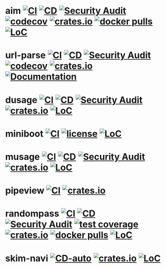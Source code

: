 # aim [![CI](https://github.com/mihaigalos/aim/actions/workflows/ci.yaml/badge.svg)](https://github.com/mihaigalos/aim/actions/workflows/ci.yaml) [![CD](https://github.com/mihaigalos/aim/actions/workflows/cd.yaml/badge.svg)](https://github.com/mihaigalos/aim/actions/workflows/cd.yaml) [![Security Audit](https://github.com/mihaigalos/aim/actions/workflows/audit.yaml/badge.svg)](https://github.com/mihaigalos/aim/actions/workflows/audit.yaml) [![codecov](https://codecov.io/gh/mihaigalos/aim/branch/main/graph/badge.svg?token=CYCF96JIOH)](https://codecov.io/gh/mihaigalos/aim) [![crates.io](https://img.shields.io/crates/d/aim.svg)](https://crates.io/crates/aim) [![docker pulls](https://img.shields.io/docker/pulls/mihaigalos/aim)](https://hub.docker.com/r/mihaigalos/aim) [![LoC](https://tokei.rs/b1/github/mihaigalos/aim)](https://github.com/mihaigalos/aim)

# url-parse [![CI](https://github.com/mihaigalos/url-parse/actions/workflows/ci.yaml/badge.svg)](https://github.com/mihaigalos/url-parse/actions/workflows/ci.yaml) [![CD](https://github.com/mihaigalos/url-parse/actions/workflows/cd.yaml/badge.svg)](https://github.com/mihaigalos/url-parse/actions/workflows/cd.yaml) [![Security Audit](https://github.com/mihaigalos/url-parse/actions/workflows/audit.yaml/badge.svg)](https://github.com/mihaigalos/url-parse/actions/workflows/audit.yaml) [![codecov](https://codecov.io/gh/mihaigalos/url-parse/branch/main/graph/badge.svg?token=crukaI8Gmf)](https://codecov.io/gh/mihaigalos/url-parse) [![crates.io](https://img.shields.io/crates/d/url-parse.svg)](https://crates.io/crates/url-parse) [![Documentation](https://docs.rs/url-parse/badge.svg)](https://docs.rs/url-parse)

# dusage [![CI](https://github.com/mihaigalos/dusage/actions/workflows/ci.yaml/badge.svg?branch=main)](https://github.com/mihaigalos/dusage/actions/workflows/ci.yaml) [![CD](https://github.com/mihaigalos/dusage/actions/workflows/cd.yaml/badge.svg)](https://github.com/mihaigalos/dusage/actions/workflows/cd.yaml) [![Security Audit](https://github.com/mihaigalos/dusage/actions/workflows/audit.yaml/badge.svg)](https://github.com/mihaigalos/dusage/actions/workflows/audit.yaml) [![crates.io](https://img.shields.io/crates/d/dusage.svg)](https://crates.io/crates/dusage) [![LoC](https://tokei.rs/b1/github/mihaigalos/dusage)](https://github.com/mihaigalos/dusage)

# miniboot [![CI](https://github.com/mihaigalos/miniboot/actions/workflows/main.yml/badge.svg)](https://github.com/mihaigalos/miniboot/actions/workflows/main.yml) [![license](https://img.shields.io/badge/license-GPLv3-brightgreen.svg)](LICENSE) [![LoC](https://tokei.rs/b1/github/mihaigalos/miniboot)](https://github.com/Aaronepower/tokei)

# musage [![CI](https://github.com/mihaigalos/musage/actions/workflows/ci.yaml/badge.svg?branch=main)](https://github.com/mihaigalos/musage/actions/workflows/ci.yaml) [![CD](https://github.com/mihaigalos/musage/actions/workflows/cd.yaml/badge.svg)](https://github.com/mihaigalos/musage/actions/workflows/cd.yaml) [![Security Audit](https://github.com/mihaigalos/musage/actions/workflows/audit.yaml/badge.svg)](https://github.com/mihaigalos/musage/actions/workflows/audit.yaml) [![crates.io](https://img.shields.io/crates/d/musage.svg)](https://crates.io/crates/musage) [![LoC](https://tokei.rs/b1/github/mihaigalos/musage)](https://github.com/mihaigalos/musage)

# pipeview [![CI](https://github.com/mihaigalos/pipeview/actions/workflows/ci.yaml/badge.svg)](https://github.com/mihaigalos/pipeview/actions/workflows/ci.yaml) [![crates.io](https://img.shields.io/crates/d/pipeview.svg)](https://crates.io/crates/pipeview)

# randompass [![CI](https://github.com/mihaigalos/randompass/actions/workflows/ci.yaml/badge.svg)](https://github.com/mihaigalos/randompass/actions/workflows/ci.yaml) [![CD](https://github.com/mihaigalos/randompass/actions/workflows/cd.yaml/badge.svg)](https://github.com/mihaigalos/randompass/actions/workflows/cd.yaml) [![Security Audit](https://github.com/mihaigalos/randompass/actions/workflows/audit.yaml/badge.svg)](https://github.com/mihaigalos/randompass/actions/workflows/audit.yaml) [![test coverage](https://codecov.io/gh/mihaigalos/randompass/branch/main/graph/badge.svg?token=WZPOJXZKCY)](https://codecov.io/gh/mihaigalos/randompass) [![crates.io](https://img.shields.io/crates/d/randompass.svg)](https://crates.io/crates/randompass)  [![docker pulls](https://img.shields.io/docker/pulls/mihaigalos/randompass)](https://hub.docker.com/r/mihaigalos/randompass) [![LoC](https://tokei.rs/b1/github/mihaigalos/randompass)](https://github.com/mihaigalos/randompass)

# skim-navi [![CD-auto](https://github.com/mihaigalos/skim-navi/actions/workflows/cd-auto.yaml/badge.svg)](https://github.com/mihaigalos/skim-navi/actions/workflows/cd-auto.yaml) [![crates.io](https://img.shields.io/crates/d/skim-navi.svg)](https://crates.io/crates/skim-navi) [![LoC](https://tokei.rs/b1/github/mihaigalos/skim-navi)](https://github.com/mihaigalos/skim-navi)
